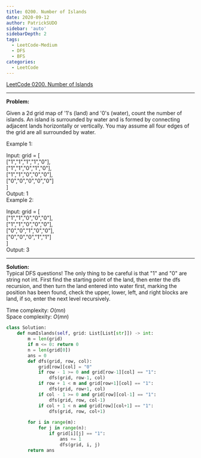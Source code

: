 ```yaml
---
title: 0200. Number of Islands
date: 2020-09-12
author: PatrickSUDO
sidebar: 'auto'
sidebarDepth: 2
tags: 
  - LeetCode-Medium
  - DFS
  - BFS
categories:
  - LeetCode
---
```

[LeetCode 0200. Number of Islands](https://leetcode.com/problems/number-of-islands/)

---
**Problem:** <br/>

Given a 2d grid map of '1's (land) and '0's (water), count the number of islands. An island is surrounded by water and is formed by connecting adjacent lands horizontally or vertically. You may assume all four edges of the grid are all surrounded by water.

 

Example 1:

Input: grid = [</br>
["1","1","1","1","0"],</br>
["1","1","0","1","0"],</br>
["1","1","0","0","0"],</br>
["0","0","0","0","0"]</br>
]</br>
Output: 1
</br>
Example 2:

Input: grid = [</br>
  ["1","1","0","0","0"],</br>
  ["1","1","0","0","0"],</br>
  ["0","0","1","0","0"],</br>
  ["0","0","0","1","1"]</br>
]</br>
Output: 3

---
**Solution:** <br/>
Typical DFS questions! The only thing to be careful is that "1" and "0" are string not int.
First find the starting point of the land, then enter the dfs recursion, and then turn the land entered into water first, marking the position has been found, check the upper, lower, left, and right blocks are land, if so, enter the next level recursively.

Time complexity: $O(mn)$ </br>
Space complexity: $O(mn)$


```python
class Solution:
    def numIslands(self, grid: List[List[str]]) -> int:
        m = len(grid)
        if m <= 0: return 0
        n = len(grid[0])
        ans = 0
        def dfs(grid, row, col):
            grid[row][col] = "0"
            if row - 1 >= 0 and grid[row-1][col] == "1":
                dfs(grid, row-1, col)
            if row + 1 < m and grid[row+1][col] == "1":
                dfs(grid, row+1, col)
            if col - 1 >= 0 and grid[row][col-1] == "1":
                dfs(grid, row, col-1)
            if col + 1 < n and grid[row][col+1] == "1":
                dfs(grid, row, col+1)        
                
        for i in range(m):
            for j in range(n):
                if grid[i][j] == "1":
                    ans += 1
                    dfs(grid, i, j)
        return ans
```

